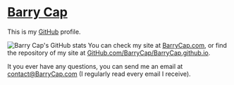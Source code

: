 # [Barry Cap](https://github.com/BarryCap)
This is my [GitHub](https://github.com/) profile.

![Barry Cap's GitHub stats](https://github-readme-stats.vercel.app/api?username=BarryCap)
You can check my site at [BarryCap.com](https://barrycap.com), or find the repository of my site at [GitHub.com/BarryCap/BarryCap.github.io](https://github.com/BarryCap/BarryCap.github.io).

It you ever have any questions, you can send me an email at [contact@BarryCap.com](mailto:contact@barrycap.com) (I regularly read every email I receive).
